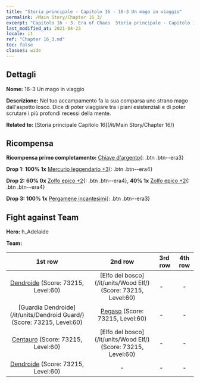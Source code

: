```yaml
---
title: "Storia principale - Capitolo 16 - 16-3 Un mago in viaggio"
permalink: /Main Story/Chapter 16_3/
excerpt: "Capitolo 16 - 3. Era of Chaos  Storia principale - Capitolo 16_3. 16-3 Un mago in viaggio"
last_modified_at: 2021-04-23
locale: it
ref: "Chapter 16_3.md"
toc: false
classes: wide
---
```


## Dettagli

 **Nome:** 16-3 Un mago in viaggio

 **Descrizione:** Nel tuo accampamento fa la sua comparsa uno strano mago dall'aspetto losco. Dice di poter viaggiare tra i piani esistenziali e di poter scrutare i più profondi recessi della mente.

 **Related to:** [Storia principale Capitolo 16](/it/Main Story/Chapter 16/)

## Ricompensa

 **Ricompensa primo completamento:** [Chiave d'argento](/ItemsIT/con_693/){: .btn .btn--era3}

 **Drop 1:** **100% 1x** [Mercurio leggendario +3](/ItemsIT/mat_56/){: .btn .btn--era4}

 **Drop 2:** **60% 0x** [Zolfo epico +2](/ItemsIT/mat_50/){: .btn .btn--era4}, **40% 1x** [Zolfo epico +2](/ItemsIT/mat_50/){: .btn .btn--era4}

 **Drop 3:** **100% 1x** [Pergamene incantesimi](/ItemsIT/con_694/){: .btn .btn--era3}


## Fight against Team
 **Hero:** h_Adelaide

 **Team:**


  | 1st row | 2nd row | 3rd row | 4th row |
  |:----:|:----:|:----|:----:|
  | [Dendroide](/it/units/Treant/) (Score: 73215, Level:60)  | [Elfo del bosco](/it/units/Wood Elf/) (Score: 73215, Level:60)  | - | - |
  | [Guardia Dendroide](/it/units/Dendroid Guard/) (Score: 73215, Level:60)  | [Pegaso](/it/units/Pegasus/) (Score: 73215, Level:60)  | - | - |
  | [Centauro](/it/units/Centaur/) (Score: 73215, Level:60)  | [Elfo del bosco](/it/units/Wood Elf/) (Score: 73215, Level:60)  | - | - |
  | [Dendroide](/it/units/Treant/) (Score: 73215, Level:60)  | - | - | - |


